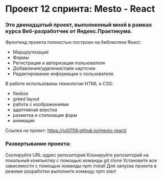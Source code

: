 # Проект 12 спринта: Mesto - React

### Это двенадцатый проект, выполненный мной в рамках курса Веб-разработчик от Яндекс.Практикума.

Фронтенд проекта полностью построен на библиотеке React:
- Маршрутизация
- Формы
- Регистрация и авторизация пользователя
- Добавление/удаление/лайк карточки
- Редактирование информации о пользователе

В работе использованы технологии HTML и CSS:

- flexbox
- greed layout
- работа с изображениями
- адаптивная верстка
- разметка и стилизация форм
- анимация

Ссылка на проект: https://jul0706.github.io/mesto-react/

### Развертывание проекта:

Скопируйте URL-адрес репозитория
Клонируйте репозиторий на локальный компьютер с помощью команды git clone
Установите все зависимости с помощью команды npm install
Для запуска проекта в режиме разработки выполните команду npm start
